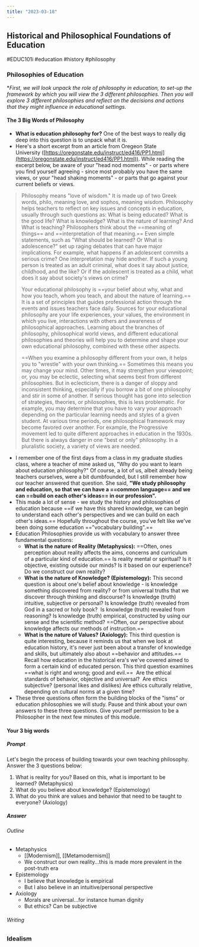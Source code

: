 ```yaml
---
title: "2023-03-18"
---
```

## Historical and Philosophical Foundations of Education
#EDUC101i #education #history #philosophy 
### Philosophies of Education
*_First, we will look unpack the role of philosophy in education, to set-up the framework by which you will view the 3 different philosophies. Then you will explore 3 different philosophies and reflect on the decisions and actions that they might influence in educational settings._

#### The 3 Big Words of Philosophy
- **What is education philosophy for?** One of the best ways to really dig deep into this question is to unpack what it is. 
- Here's a short excerpt from an article from Oregeon State University ([https://oregonstate.edu/instruct/ed416/PP1.html](https://oregonstate.edu/instruct/ed416/PP1.html)). While reading the excerpt below, be aware of your "head nod moments" - or parts where you find yourself agreeing - since most probably you have the same views, or your "head shaking moments" - or parts that go against your current beliefs or views.

> Philosophy means "love of wisdom." It is made up of two Greek words, philo, meaning love, and sophos, meaning wisdom. Philosophy helps teachers to reflect on key issues and concepts in education, usually through such questions as: What is being educated? What is the good life? What is knowledge? What is the nature of learning? And What is teaching? Philosophers think about the ==meaning of things== and ==interpretation of that meaning.== Even simple statements, such as "What should be learned? Or What is adolescence?" set up raging debates that can have major implications. For example, what happens if an adolescent commits a serious crime? One interpretation may hide another. If such a young person is treated as an adult criminal, what does it say about justice, childhood, and the like? Or if the adolescent is treated as a child, what does it say about society's views on crime?
> 
> Your educational philosophy is ==your belief about why, what and how you teach, whom you teach, and about the nature of learning.== It is a set of principles that guides professional action through the events and issues teachers face daily. Sources for your educational philosophy are your life experiences, your values, the environment in which you live, interactions with others and awareness of philosophical approaches. Learning about the branches of philosophy, philosophical world views, and different educational philosophies and theories will help you to determine and shape your own educational philosophy, combined with these other aspects.
> 
> ==When you examine a philosophy different from your own, it helps you to "wrestle" with your own thinking.== Sometimes this means you may change your mind. Other times, it may strengthen your viewpoint; or, you may be eclectic, selecting what seems best from different philosophies. But in eclecticism, there is a danger of sloppy and inconsistent thinking, especially if you borrow a bit of one philosophy and stir in some of another. If serious thought has gone into selection of strategies, theories, or philosophies, this is less problematic. For example, you may determine that you have to vary your approach depending on the particular learning needs and styles of a given student. At various time periods, one philosophical framework may become favored over another. For example, the Progressive movement led to quite different approaches in education in the 1930s. But there is always danger in one "best or only" philosophy. In a pluralistic society, a variety of views are needed.

- I remember one of the first days from a class in my graduate studies class, where a teacher of mine asked us, "Why do you want to learn about education philosophy?" Of course, a lot of us, albeit already being teachers ourselves, were a bit dumbfounded, but I still remember how our teacher answered that question. She said, **"We study philosophy and education, so that we can have a ==common language== and we can ==build on each other's ideas== in our profession".** 
- This made a lot of sense - we study the history and philosophies of education because ==if we have this shared knowledge, we can begin to understand each other's perspectives and we can build on each other's ideas.== Hopefully throughout the course, you've felt like we've been doing some education =="vocabulary building".==
- Education Philosophies provide us with vocabulary to answer three fundamental questions:
	- **What is the nature of Reality (Metaphysics):** ==Often, ones perception about reality affects the aims, concerns and curriculum of a particular kind of education.== Is reality mental or spiritual? Is it objective, existing outside our minds? Is it based on our experience?  Do we construct our own reality? 
	- **What is the nature of Knowledge? (Epistemology):** This second question is about one's belief about knowledge - is knowledge something discovered from reality? or from universal truths that we discover through thinking and discourse? Is knowledge (truth) intuitive, subjective or personal? Is knowledge (truth) revealed from God in a sacred or holy book?  Is knowledge (truth) revealed from reasoning? Is knowledge (truth) empirical, constructed by using our sense and the scientific method? ==Often, our perspective about knowledge affects our methods of instruction.== 
	- **What is the nature of Values? (Axiology):** This third question is quite interesting, because it reminds us that when we look at education history, it's never just been about a transfer of knowledge and skills, but ultimately also about ==behavior and attitudes.== Recall how education in the historical era's we've covered aimed to form a certain kind of educated person. This third question examines ==what is right and wrong; good and evil.==  Are the ethical standards of behavior, objective and universal?  Are ethics subjective? (personal likes and dislikes) Are ethics culturally relative, depending on cultural norms at a given time?
- These three questions often form the building blocks of the "isms" or education philosophies we will study. Pause and think about your own answers to these three questions. Give yourself permission to be a Philosopher in the next few minutes of this module. 

#### Your 3 big words
##### Prompt
Let's begin the process of building towards your own teaching philosophy. Answer the 3 questions below:
1. What is reality for you? Based on this, what is important to be learned? (Metaphysics)
2.  What do you believe about knowledge? (Epistemology)
3. What do you think are values and behavior that need to be taught to everyone? (Axiology)

##### Answer
###### Outline
- Metaphysics
	- [[Modernism]], [[Metamodernism]]
	- We construct our own reality...this is made more prevalent in the post-truth era
- Epistemology
	- I believe that knowledge is empirical
	- But I also believe in an intuitive/personal perspective
- Axiology
	- Morals are universal...for instance human dignity
	- But ethics? Can be subjective

###### Writing

### Idealism
